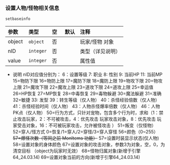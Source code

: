 ### 设置人物/怪物相关信息
`setbaseinfo`

| 参数   | 类型      | 空   | 默认 | 注释             |
| :----- | :-------- | :--- | :--- | :--------------- |
| object | `object`  | 否   |      | 玩家/怪物 对象   |
| nID    | `integer` | 否   |      | 类型（详见说明） |
| value  | `integer` | 否   |      | 属性值           |
- 说明
nID对应值分别为：
6：设置等级
7: 职业
8: 性别
9: 当前HP
11: 当前MP
15=物防下限
16=物防上限
17=魔防下限
18=魔防上限
19=物攻下限
20=物攻上限
21=魔攻下限
22=魔攻上限
23=道攻下限
24=道攻上限
25=幸运值
26=HP恢复
27=MP恢复
28=中毒恢复
29=毒物躲避
30=魔法躲避
31=准确
32=敏捷
33: 发型
39：转生等级（仅人物）
40：杀怪经验倍数（仅人物）
41：杀怪经验时间（仅人物）
43：人物杀怪爆率倍数（仅人物）
46：人物PK点（仅人物）
50=行为方式，只针对宠物，包含多个行为时，求和（1：禁止攻击玩家，2：不可被攻击，4：优先攻击 玩家攻击对象，8：优先攻击 玩家受击对象，16：不可被玩家攻击，允许被怪攻击 ）
51=叛变（仅怪物）
52=穿人/怪方式 0=恢复/1=穿人/2=穿怪/3=穿人穿怪
56=颜色（0~255）
~~57=爆怪次数（等同之前 MonItems 功能）~~
57=设置时装显示状态(仅人物)
58=设置对象的身体颜色
67=设置对象的攻击对象，参数3为对象，空，0，为清空目标 （object为玩家时无效）
68=怪物归属对象(新增于引擎64_24.03.14)
69=设置对象当前的方向(新增于引擎64_24.03.14)

